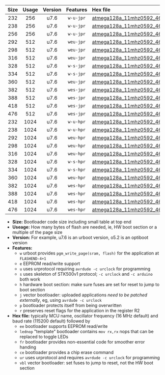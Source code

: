 |Size|Usage|Version|Features|Hex file|
|:-:|:-:|:-:|:-:|:--|
|232|256|u7.6|`w-u-jpr`|[atmega128a_11mhz0592_460800bps_ur_vbl.hex](https://raw.githubusercontent.com/stefanrueger/urboot/main/atmega128a_11mhz0592_460800bps_ur_vbl.hex)|
|238|256|u7.6|`w-u-jpr`|[atmega128a_11mhz0592_460800bps_lednop_ur_vbl.hex](https://raw.githubusercontent.com/stefanrueger/urboot/main/atmega128a_11mhz0592_460800bps_lednop_ur_vbl.hex)|
|256|256|u7.6|`w-u-jpr`|[atmega128a_11mhz0592_460800bps_lednop_fr_ur_vbl.hex](https://raw.githubusercontent.com/stefanrueger/urboot/main/atmega128a_11mhz0592_460800bps_lednop_fr_ur_vbl.hex)|
|292|512|u7.6|`weu-jpr`|[atmega128a_11mhz0592_460800bps_ee_ur_vbl.hex](https://raw.githubusercontent.com/stefanrueger/urboot/main/atmega128a_11mhz0592_460800bps_ee_ur_vbl.hex)|
|298|512|u7.6|`weu-jpr`|[atmega128a_11mhz0592_460800bps_ee_lednop_ur_vbl.hex](https://raw.githubusercontent.com/stefanrueger/urboot/main/atmega128a_11mhz0592_460800bps_ee_lednop_ur_vbl.hex)|
|316|512|u7.6|`weu-jpr`|[atmega128a_11mhz0592_460800bps_ee_lednop_fr_ur_vbl.hex](https://raw.githubusercontent.com/stefanrueger/urboot/main/atmega128a_11mhz0592_460800bps_ee_lednop_fr_ur_vbl.hex)|
|328|512|u7.6|`w-s-jpr`|[atmega128a_11mhz0592_460800bps_vbl.hex](https://raw.githubusercontent.com/stefanrueger/urboot/main/atmega128a_11mhz0592_460800bps_vbl.hex)|
|334|512|u7.6|`w-s-jpr`|[atmega128a_11mhz0592_460800bps_lednop_vbl.hex](https://raw.githubusercontent.com/stefanrueger/urboot/main/atmega128a_11mhz0592_460800bps_lednop_vbl.hex)|
|360|512|u7.6|`weu-jpr`|[atmega128a_11mhz0592_460800bps_ee_lednop_fr_ce_ur_vbl.hex](https://raw.githubusercontent.com/stefanrueger/urboot/main/atmega128a_11mhz0592_460800bps_ee_lednop_fr_ce_ur_vbl.hex)|
|382|512|u7.6|`wes-jpr`|[atmega128a_11mhz0592_460800bps_ee_vbl.hex](https://raw.githubusercontent.com/stefanrueger/urboot/main/atmega128a_11mhz0592_460800bps_ee_vbl.hex)|
|388|512|u7.6|`wes-jpr`|[atmega128a_11mhz0592_460800bps_ee_lednop_vbl.hex](https://raw.githubusercontent.com/stefanrueger/urboot/main/atmega128a_11mhz0592_460800bps_ee_lednop_vbl.hex)|
|418|512|u7.6|`wes-jpr`|[atmega128a_11mhz0592_460800bps_ee_lednop_fr_vbl.hex](https://raw.githubusercontent.com/stefanrueger/urboot/main/atmega128a_11mhz0592_460800bps_ee_lednop_fr_vbl.hex)|
|476|512|u7.6|`wes-jpr`|[atmega128a_11mhz0592_460800bps_ee_lednop_fr_ce_vbl.hex](https://raw.githubusercontent.com/stefanrueger/urboot/main/atmega128a_11mhz0592_460800bps_ee_lednop_fr_ce_vbl.hex)|
|232|1024|u7.6|`w-u-hpr`|[atmega128a_11mhz0592_460800bps_ur.hex](https://raw.githubusercontent.com/stefanrueger/urboot/main/atmega128a_11mhz0592_460800bps_ur.hex)|
|238|1024|u7.6|`w-u-hpr`|[atmega128a_11mhz0592_460800bps_lednop_ur.hex](https://raw.githubusercontent.com/stefanrueger/urboot/main/atmega128a_11mhz0592_460800bps_lednop_ur.hex)|
|292|1024|u7.6|`weu-hpr`|[atmega128a_11mhz0592_460800bps_ee_ur.hex](https://raw.githubusercontent.com/stefanrueger/urboot/main/atmega128a_11mhz0592_460800bps_ee_ur.hex)|
|298|1024|u7.6|`weu-hpr`|[atmega128a_11mhz0592_460800bps_ee_lednop_ur.hex](https://raw.githubusercontent.com/stefanrueger/urboot/main/atmega128a_11mhz0592_460800bps_ee_lednop_ur.hex)|
|316|1024|u7.6|`weu-hpr`|[atmega128a_11mhz0592_460800bps_ee_lednop_fr_ur.hex](https://raw.githubusercontent.com/stefanrueger/urboot/main/atmega128a_11mhz0592_460800bps_ee_lednop_fr_ur.hex)|
|328|1024|u7.6|`w-s-hpr`|[atmega128a_11mhz0592_460800bps.hex](https://raw.githubusercontent.com/stefanrueger/urboot/main/atmega128a_11mhz0592_460800bps.hex)|
|334|1024|u7.6|`w-s-hpr`|[atmega128a_11mhz0592_460800bps_lednop.hex](https://raw.githubusercontent.com/stefanrueger/urboot/main/atmega128a_11mhz0592_460800bps_lednop.hex)|
|360|1024|u7.6|`weu-hpr`|[atmega128a_11mhz0592_460800bps_ee_lednop_fr_ce_ur.hex](https://raw.githubusercontent.com/stefanrueger/urboot/main/atmega128a_11mhz0592_460800bps_ee_lednop_fr_ce_ur.hex)|
|382|1024|u7.6|`wes-hpr`|[atmega128a_11mhz0592_460800bps_ee.hex](https://raw.githubusercontent.com/stefanrueger/urboot/main/atmega128a_11mhz0592_460800bps_ee.hex)|
|388|1024|u7.6|`wes-hpr`|[atmega128a_11mhz0592_460800bps_ee_lednop.hex](https://raw.githubusercontent.com/stefanrueger/urboot/main/atmega128a_11mhz0592_460800bps_ee_lednop.hex)|
|418|1024|u7.6|`wes-hpr`|[atmega128a_11mhz0592_460800bps_ee_lednop_fr.hex](https://raw.githubusercontent.com/stefanrueger/urboot/main/atmega128a_11mhz0592_460800bps_ee_lednop_fr.hex)|
|476|1024|u7.6|`wes-hpr`|[atmega128a_11mhz0592_460800bps_ee_lednop_fr_ce.hex](https://raw.githubusercontent.com/stefanrueger/urboot/main/atmega128a_11mhz0592_460800bps_ee_lednop_fr_ce.hex)|

- **Size:** Bootloader code size including small table at top end
- **Useage:** How many bytes of flash are needed, ie, HW boot section or a multiple of the page size
- **Version:** For example, u7.6 is an urboot version, o5.2 is an optiboot version
- **Features:**
  + `w` urboot provides `pgm_write_page(sram, flash)` for the application at `FLASHEND-4+1`
  + `e` EEPROM read/write support
  + `u` uses urprotocol requiring `avrdude -c urclock` for programming
  + `s` uses skeleton of STK500v1 protocol; `-c urclock` and `-c arduino` both work
  + `h` hardware boot section: make sure fuses are set for reset to jump to boot section
  + `j` vector bootloader: uploaded applications *need to be patched externally*, eg, using `avrdude -c urclock`
  + `p` bootloader protects itself from being overwritten
  + `r` preserves reset flags for the application in the register R2
- **Hex file:** typically MCU name, oscillator frequency (16 MHz default) and baud rate (115200 default) followed by
  + `ee` bootloader supports EEPROM read/write
  + `lednop` "template" bootloader contains `mov rx,rx` nops that can be replaced to toggle LEDs
  + `fr` bootloader provides non-essential code for smoother error handing
  + `ce` bootloader provides a chip erase command
  + `ur` uses urprotocol and requires `avrdude -c urclock` for programming
  + `vbl` vector bootloader: set fuses to jump to reset, not the HW boot section
